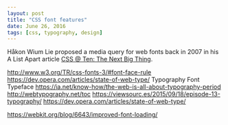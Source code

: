 ```yaml
---
layout: post
title: "CSS font features"
date: June 26, 2016
tags: [css, typography, design]
---
```


Håkon Wium Lie proposed a media query for web fonts back in 2007 in his A List Apart article [CSS @ Ten: The Next Big Thing](http://alistapart.com/article/cssatten).

http://www.w3.org/TR/css-fonts-3/#font-face-rule
https://dev.opera.com/articles/state-of-web-type/
Typography
Font
Typeface
https://ia.net/know-how/the-web-is-all-about-typography-period
http://webtypography.net/toc
https://viewsourc.es/2015/09/18/episode-13-typography/
https://dev.opera.com/articles/state-of-web-type/

https://webkit.org/blog/6643/improved-font-loading/
